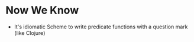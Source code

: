# Now We Know

- It's idiomatic Scheme to write predicate functions with a question mark (like Clojure)

